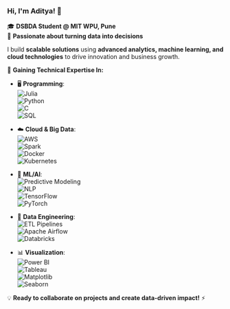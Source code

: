 ### Hi, I'm Aditya! 👋  
🎓 **DSBDA Student @ MIT WPU, Pune**  
🚀 **Passionate about turning data into decisions**  

I build **scalable solutions** using **advanced analytics, machine learning, and cloud technologies** to drive innovation and business growth.  

🔧 **Gaining Technical Expertise In:**  
- 🖥️ **Programming**:  
  ![Julia](https://img.shields.io/badge/Julia-%23A270BA.svg?style=flat&logo=julia&logoColor=white)  
  ![Python](https://img.shields.io/badge/Python-%233776AB.svg?style=flat&logo=python&logoColor=white)  
  ![C](https://img.shields.io/badge/C-%2300599C.svg?style=flat&logo=c&logoColor=white)  
  ![SQL](https://img.shields.io/badge/SQL-%23007396.svg?style=flat&logo=postgresql&logoColor=white)  

- ☁️ **Cloud & Big Data**:  
  ![AWS](https://img.shields.io/badge/AWS-%23FF9900.svg?style=flat&logo=amazonaws&logoColor=white)  
  ![Spark](https://img.shields.io/badge/Apache_Spark-%23E25A1C.svg?style=flat&logo=apachespark&logoColor=white)  
  ![Docker](https://img.shields.io/badge/Docker-%230db7ed.svg?style=flat&logo=docker&logoColor=white)  
  ![Kubernetes](https://img.shields.io/badge/Kubernetes-%23326CE5.svg?style=flat&logo=kubernetes&logoColor=white)  

- 🤖 **ML/AI**:  
  ![Predictive Modeling](https://img.shields.io/badge/Predictive%20Modeling-%2300599C.svg?style=flat)  
  ![NLP](https://img.shields.io/badge/NLP-%23FF6F00.svg?style=flat)  
  ![TensorFlow](https://img.shields.io/badge/TensorFlow-%23FF6F00.svg?style=flat&logo=tensorflow&logoColor=white)  
  ![PyTorch](https://img.shields.io/badge/PyTorch-%23EE4C2C.svg?style=flat&logo=pytorch&logoColor=white)  

- 🔄 **Data Engineering**:  
  ![ETL Pipelines](https://img.shields.io/badge/ETL_Pipelines-%23007396.svg?style=flat)  
  ![Apache Airflow](https://img.shields.io/badge/Apache_Airflow-%23017CEE.svg?style=flat&logo=apacheairflow&logoColor=white)  
  ![Databricks](https://img.shields.io/badge/Databricks-%23FF3621.svg?style=flat&logo=databricks&logoColor=white)  

- 📊 **Visualization**:  
  ![Power BI](https://img.shields.io/badge/Power_BI-%23F2C811.svg?style=flat&logo=powerbi&logoColor=black)  
  ![Tableau](https://img.shields.io/badge/Tableau-%23E97627.svg?style=flat&logo=tableau&logoColor=white)  
  ![Matplotlib](https://img.shields.io/badge/Matplotlib-%2300599C.svg?style=flat)  
  ![Seaborn](https://img.shields.io/badge/Seaborn-%232F4F4F.svg?style=flat)  

💡 **Ready to collaborate on projects and create data-driven impact!** ⚡  
